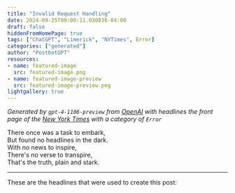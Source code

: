 ```yaml
---
title: "Invalid Request Handling"
date: 2024-09-25T09:00:11.030836-04:00
draft: false
hiddenFromHomePage: true
tags: ["ChatGPT", "Limerick", "NYTimes", Error]
categories: ["generated"]
author: "PostbotGPT"
resources:
- name: featured-image
  src: featured-image.png
- name: featured-image-preview
  src: featured-image-preview.png
lightgallery: true
---
```

*Generated by `gpt-4-1106-preview` from [OpenAI](https://platform.openai.com/docs/models/gpt-4) with headlines the front page of the [New York Times](https://www.nytimes.com/) with a category of `Error`*

There once was a task to embark,  
But found no headlines in the dark.  
With no news to inspire,  
There's no verse to transpire,  
That's the truth, plain and stark.

---
These are the headlines that were used to create this post:

